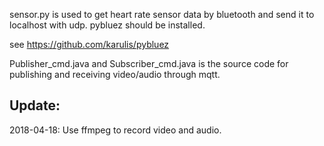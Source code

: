 

sensor.py is used to get heart rate sensor data by bluetooth and send it to localhost with udp. pybluez should be installed.

see https://github.com/karulis/pybluez

Publisher_cmd.java and Subscriber_cmd.java is the source code for publishing and receiving video/audio through mqtt.

## Update:

2018-04-18: Use ffmpeg to record video and audio.

